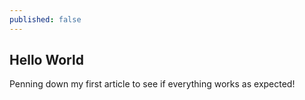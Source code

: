 ```yaml
---
published: false
---
```

## Hello World
Penning down my first article to see if everything works as expected!
